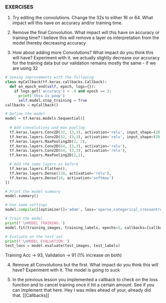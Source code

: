 ### EXERCISES

1. Try editing the convolutions. Change the 32s to either 16 or 64. What impact will this have on accuracy and/or training time.
    
2. Remove the final Convolution. What impact will this have on accuracy or training time?
I believe this will remove a layer os interpretation from the model thereby decreasing accuracy
    
3. How about adding more Convolutions? What impact do you think this will have? Experiment with it.
we actually slightly decrease our accuracy for the training data but our validation remains mostly the same - if we are using 32
```python
# Seeing improvements with the following
class myCallback(tf.keras.callbacks.Callback):
  def on_epoch_end(self, epoch, logs={}):
    if logs.get('accuracy') < .9 and epoch == 3:
      print('this is poop')
      self.model.stop_training = True
callbacks = myCallback()

# Define the model
model = tf.keras.models.Sequential([
                                                         
  # Add convolutions and max pooling
  tf.keras.layers.Conv2D(32, (3,3), activation='relu', input_shape=(28, 28, 1)),
  tf.keras.layers.Conv2D(32, (3,3), activation='relu', input_shape=(28, 28, 1)),
  tf.keras.layers.MaxPooling2D(2, 2),
  tf.keras.layers.Conv2D(64, (3,3), activation='relu'),
  tf.keras.layers.Conv2D(64, (3,3), activation='relu'),
  tf.keras.layers.MaxPooling2D(2,2),

  # Add the same layers as before
  tf.keras.layers.Flatten(),
  tf.keras.layers.Dense(128, activation='relu'),
  tf.keras.layers.Dense(10, activation='softmax')
])

# Print the model summary
model.summary()

# Use same settings
model.compile([[optimizer]]='adam', loss='sparse_categorical_crossentropy', metrics=['accuracy'])

# Train the model
print(f'\nMODEL TRAINING:')
model.fit(training_images, training_labels, epochs=5, callbacks=[callbacks])

# Evaluate on the test set
print(f'\nMODEL EVALUATION:')
test_loss = model.evaluate(test_images, test_labels)

```
Training Acc -> 93, Validation -> 91 (1% increase on both)
    
4. Remove all Convolutions but the first. What impact do you think this will have? Experiment with it.
The model is going to suck

1. In the previous lesson you implemented a callback to check on the loss function and to cancel training once it hit a certain amount. See if you can implement that here.
Hey I was miles ahead of your, already did that. [[Callbacks]]